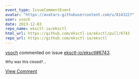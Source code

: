 ```yaml
---
event_type: IssueCommentEvent
avatar: "https://avatars.githubusercontent.com/u/814322?"
user: vsoch
date: 2023-12-03
repo_name: eksctl-io/eksctl
html_url: https://github.com/eksctl-io/eksctl/pull/6743
repo_url: https://github.com/eksctl-io/eksctl
---
```


<a href='https://github.com/vsoch' target='_blank'>vsoch</a> commented on issue <a href='https://github.com/eksctl-io/eksctl/pull/6743' target='_blank'>eksctl-io/eksctl#6743</a>.

<small>Why was this closed?...</small>

<a href='https://github.com/eksctl-io/eksctl/pull/6743' target='_blank'>View Comment</a>